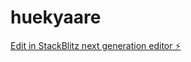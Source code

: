 # huekyaare

[Edit in StackBlitz next generation editor ⚡️](https://stackblitz.com/~/github.com/alphatheassistant/huekyaare)